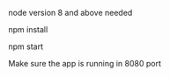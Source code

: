node version 8 and above needed

npm install

npm start

Make sure the app is running in 8080 port

